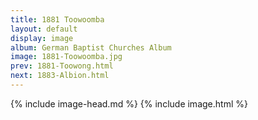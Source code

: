 ```yaml
---
title: 1881 Toowoomba
layout: default
display: image
album: German Baptist Churches Album
image: 1881-Toowoomba.jpg
prev: 1881-Toowong.html
next: 1883-Albion.html
---
```

{% include image-head.md %}
{% include image.html %}